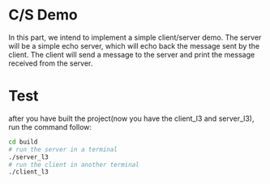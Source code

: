# C/S Demo
In this part, we intend to implement a simple client/server demo. The server will be a simple echo server, which will echo back the message sent by the client. The client will send a message to the server and print the message received from the server.
# Test
after you have built the project(now you have the client_l3 and server_l3), run the command follow:
```bash
cd build
# run the server in a terminal
./server_l3
# run the client in another terminal
./client_l3
```